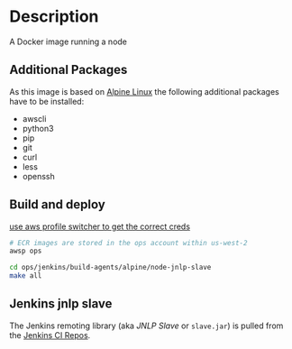 # Description

A Docker image running a node

## Additional Packages

As this image is based on [Alpine Linux](https://hub.docker.com/_/alpine/) the following additional packages have to be installed:

* awscli
* python3
* pip
* git
* curl
* less
* openssh

## Build and deploy

[use aws profile switcher to get the correct creds](../../../../../utilities/aws/profile-switcher/README.md)

```bash
# ECR images are stored in the ops account within us-west-2
awsp ops

cd ops/jenkins/build-agents/alpine/node-jnlp-slave
make all
```

## Jenkins jnlp slave

The Jenkins remoting library (aka _JNLP Slave_ or `slave.jar`) is pulled from the [Jenkins CI Repos](http://repo.jenkins-ci.org/public/org/jenkins-ci/main/remoting/).
